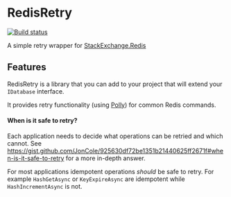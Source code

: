 # RedisRetry
[![Build status](https://ci.appveyor.com/api/projects/status/bkemtm1mb0muvc1o/branch/master?svg=true)](https://ci.appveyor.com/project/Cint/redisretry/branch/master)

A simple retry wrapper for [StackExchange.Redis](https://github.com/StackExchange/StackExchange.Redis)

## Features

RedisRetry is a library that you can add to your project that will extend your `IDatabase` interface.

It provides retry functionality (using [Polly](https://github.com/App-vNext/Polly)) for common Redis commands.

#### When is it safe to retry?
Each application needs to decide what operations can be retried and which cannot. See https://gist.github.com/JonCole/925630df72be1351b21440625ff2671f#when-is-it-safe-to-retry for a more in-depth answer.

For most applications idempotent operations _should_ be safe to retry. For example `HashGetAsync` or `KeyExpireAsync` are idempotent while `HashIncrementAsync` is not.
